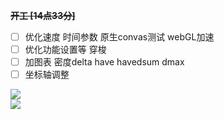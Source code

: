 <s>**开工 \[14点33分\]**</s>

- [ ] 优化速度 时间参数 原生convas测试 webGL加速
- [ ] 优化功能设置等 穿梭
- [ ] 加图表 密度delta have havedsum dmax
- [ ] 坐标轴调整
  
<!-- <br/><br/><br/> -->
<!-- **完工 哈哈哈** -->
<!-- <br/><br/><br/> -->

<style>
@import url(./common.css);
</style>
<div class="flex-layout frow" style="height:300px">
    <div class="flex-mean">
        <img src="./Game of life.png"/>
    </div>
    <div class="flex-mean">
        <img src="./jsmath.png"/>
    </div>
</div>

